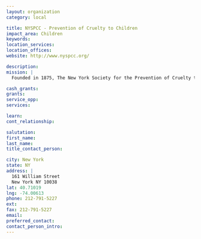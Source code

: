```yaml
---
layout: organization
category: local

title: NYSPCC - Prevention of Cruelty to Children
impact_area: Children
keywords: 
location_services: 
location_offices: 
website: http://www.nyspcc.org/

description: 
mission: |
  Founded in 1875, The New York Society for the Prevention of Cruelty to Children (NYSPCC) is the first child protective agency in the world. Throughout its 131 year history, the NYSPCC has sought, through the development of new and innovative programs, to meet the urgent needs of New York City’s most vulnerable children. It is with this same spirit of innovation, concern and compassion that the NYSPCC continually strives to fulfill its mission of protecting children and strengthening families through mental health, legal and educational services. 

cash_grants: 
grants: 
service_opp: 
services: 

learn: 
cont_relationship: 

salutation: 
first_name: 
last_name: 
title_contact_person: 

city: New York
state: NY
address: |
  161 William Street    
  New York NY 10038
lat: 40.71019
lng: -74.00613
phone: 212-791-5227
ext: 
fax: 212-791-5227
email: 
preferred_contact: 
contact_person_intro: 
---
```

